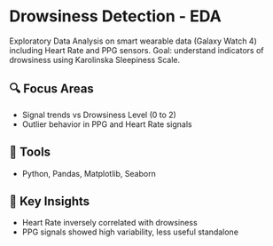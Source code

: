 # Drowsiness Detection - EDA

Exploratory Data Analysis on smart wearable data (Galaxy Watch 4) including Heart Rate and PPG sensors. Goal: understand indicators of drowsiness using Karolinska Sleepiness Scale.

## 🔍 Focus Areas
- Signal trends vs Drowsiness Level (0 to 2)
- Outlier behavior in PPG and Heart Rate signals

## 🔧 Tools
- Python, Pandas, Matplotlib, Seaborn

## 📌 Key Insights
- Heart Rate inversely correlated with drowsiness
- PPG signals showed high variability, less useful standalone
